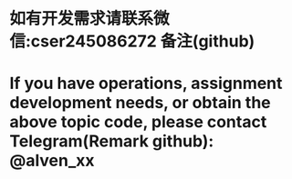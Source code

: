 # 如有开发需求请联系微信:cser245086272  备注(github)





# If you have operations, assignment development needs, or obtain the above topic code, please contact Telegram(Remark github): @alven_xx 

